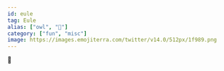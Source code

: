 ```yaml
---
id: eule
tag: Eule
alias: ["owl", "🦉"]
category: ["fun", "misc"]
image: https://images.emojiterra.com/twitter/v14.0/512px/1f989.png
---
```


🦉